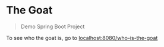 # The Goat

> Demo Spring Boot Project

To see who the goat is, go to [localhost:8080/who-is-the-goat](localhost:8080/who-is-the-goat)
